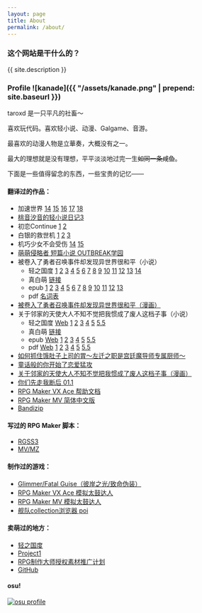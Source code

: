 ```yaml
---
layout: page
title: About
permalink: /about/
---
```


### 这个网站是干什么的？

{{ site.description }}

### Profile ![kanade]({{ "/assets/kanade.png" | prepend: site.baseurl }})

taroxd 是一只平凡的社畜～

喜欢玩代码。喜欢轻小说、动漫、Galgame、音游。

最喜欢的动漫人物是立華奏，大概没有之一。

最大的理想就是没有理想，平平淡淡地过完一生<del>如同一条咸鱼</del>。

下面是一些值得留念的东西，一些宝贵的记忆——

#### 翻译过的作品：
* 加速世界
  [14](https://www.lightnovel.us/detail/601101)
  [15](https://www.lightnovel.us/detail/693752)
  [16](https://www.lightnovel.us/detail/747686)
  [17](https://www.lightnovel.us/detail/780343)
  [18](https://www.lightnovel.us/detail/829740)
* [桃音汐音的轻小说日记3](https://www.lightnovel.us/detail/740989)
* 初恋Continue
  [1](https://www.lightnovel.us/detail/743827)
  [2](https://www.lightnovel.us/detail/760769)
* 白银的救世机
  [1](https://www.lightnovel.us/detail/594361)
  [2](https://www.lightnovel.us/detail/597265)
  [3](https://www.lightnovel.us/detail/614961)
* 机巧少女不会受伤
  [14](https://www.lightnovel.us/detail/802976)
  [15](https://www.lightnovel.us/detail/845017)
* [萌萌侵略者 短篇小说 OUTBREAK学园](https://www.lightnovel.us/detail/721465)
* 被卷入了勇者召唤事件却发现异世界很和平（小说）
    - 轻之国度
      [1](https://www.lightnovel.us/detail/954461)
      [2](https://www.lightnovel.us/detail/957662)
      [3](https://www.lightnovel.us/detail/961923)
      [4](https://www.lightnovel.us/detail/966648)
      [5](https://www.lightnovel.us/detail/971249)
      [6](https://www.lightnovel.us/detail/975643)
      [7](https://www.lightnovel.us/detail/989470)
      [8](https://www.lightnovel.us/detail/1010962)
      [9](https://www.lightnovel.us/detail/1026790)
      [10](https://www.lightnovel.us/detail/1050240)
      [11](https://www.lightnovel.us/detail/1075288)
      [12](https://www.lightnovel.us/detail/1090657)
      [13](https://www.lightnovel.us/detail/1111788)
      [14](https://www.lightnovel.us/detail/1130716)
    - 真白萌
      [链接](https://masi.ro/n29)
    - epub
      [1](https://www.lightnovel.us/detail/980042)
      [2](https://www.lightnovel.us/detail/986395)
      [3](https://www.lightnovel.us/detail/1003306)
      [4](https://www.lightnovel.us/detail/1012181)
      [5](https://www.lightnovel.us/detail/1020477)
      [6](https://www.lightnovel.us/detail/1030938)
      [7](https://www.lightnovel.us/detail/1035396)
      [8](https://www.lightnovel.us/detail/1044957)
      [9](https://www.lightnovel.us/detail/1052879)
      [10](https://www.lightnovel.us/detail/1090588)
      [11](https://www.lightnovel.us/detail/1091264)
      [12](https://www.lightnovel.us/detail/1099367)
      [13](https://www.lightnovel.us/detail/1117017)
    - pdf
      [名词表](https://taroxd.cn/public/n2273dh_glossary.pdf)
* [被卷入了勇者召唤事件却发现异世界很和平（漫画）](https://m.dmzj.com/info/46188.html)
* 关于邻家的天使大人不知不觉把我惯成了废人这档子事（小说）
    - 轻之国度
      [Web](https://www.lightnovel.us/detail/960506)
      [1](https://www.lightnovel.us/detail/969447)
      [2](https://www.lightnovel.us/detail/1021461)
      [3](https://www.lightnovel.us/detail/1039513)
      [4](https://www.lightnovel.us/detail/1063437)
      [5](https://www.lightnovel.us/detail/1083383)
      [5.5](https://www.lightnovel.us/detail/1103406)
    - 真白萌
      [链接](https://masi.ro/n9)
    - epub
      [Web](https://blog.taroxd.com/n8440fe/n8440fe.epub)
      [1](https://www.lightnovel.us/detail/978268)
      [2](https://www.lightnovel.us/detail/1023156)
      [3](https://www.lightnovel.us/detail/1041374)
      [4](https://www.lightnovel.us/detail/1068953)
      [5](https://www.lightnovel.us/detail/1088218)
      [5.5](https://www.lightnovel.us/detail/1103411)
    - pdf
      [Web](https://blog.taroxd.com/n8440fe/n8440fe.pdf)
      [1](https://www.lightnovel.us/detail/978268)
      [2](https://www.lightnovel.us/detail/1023156)
      [3](https://www.lightnovel.us/detail/1041374)
      [4](https://www.lightnovel.us/detail/1068953)
      [5](https://www.lightnovel.us/detail/1088218)
      [5.5](https://www.lightnovel.us/detail/1103411)
* [如何抓住饿肚子上司的胃～左迁之职是宫廷魔导师专属厨师～](https://manhua.dmzj.com/ruhezhuazhueduzishangsideweizuoqianzhizhishigongti)
* [童话般的你开始了恋爱猛攻](https://manhua.dmzj.com/tonghuabandenikaishiliaolianaimenggong)
* [关于邻家的天使大人不知不觉把我惯成了废人这档子事（漫画）](https://manhua.dmzj.com/gyljdtsdrbzbjbwgclfrzjs)
* [你们先走我断后 01.1](https://manhua.dmzj.com/nimenxianzouwoduanhou/87485.shtml)
* [RPG Maker VX Ace 帮助文档](https://github.com/taroxd/RMVA-F1)
* [RPG Maker MV 简体中文版](https://store.steampowered.com/app/363890/RPG_Maker_MV/)
* [Bandizip](https://www.bandisoft.com/bandizip/)

#### 写过的 RPG Maker 脚本：
* [RGSS3](/rgss/)
* [MV/MZ](/mvmz-plugins/)

#### 制作过的游戏：
* [Glimmer/Fatal Guise（彼岸之光/致命伪装）](https://rpg.blue/thread-371221-1-1.html)
* [RPG Maker VX Ace 模拟太鼓达人](https://github.com/taroxd/RGSS-Taiko)
* [RPG Maker MV 模拟太鼓达人](https://github.com/taroxd/RPGMV-Taiko)
* [舰队collection浏览器 poi](https://github.com/poooi/poi)

#### 卖萌过的地方：
* [轻之国度](https://www.lightnovel.us/settings/401205)
* [Project1](https://rpg.blue/?102614)
* [RPG制作大师授权素材推广计划](http://rmproject.lofter.com/)
* [GitHub](https://github.com/taroxd)

#### osu!
[![osu profile](http://osusig.ppy.sh/image1.png?uid=1300039&m=0)](https://osu.ppy.sh/u/1300039)
